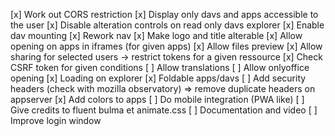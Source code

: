 [x] Work out CORS restriction
[x] Display only davs and apps accessible to the user
[x] Disable alteration controls on read only davs explorer
[x] Enable dav mounting
[x] Rework nav
[x] Make logo and title alterable
[x] Allow opening on apps in iframes (for given apps)
[x] Allow files preview
[x] Allow sharing for selected users -> restrict tokens for a given ressource
[x] Check CSRF token for given conditions
[ ] Allow translations
[ ] Allow onlyoffice opening
[x] Loading on explorer
[x] Foldable apps/davs
[ ] Add security headers (check with mozilla observatory) => remove duplicate headers on appserver
[x] Add colors to apps
[ ] Do mobile integration (PWA like)
[ ] Give credits to fluent bulma et animate.css
[ ] Documentation and video
[ ] Improve login window
